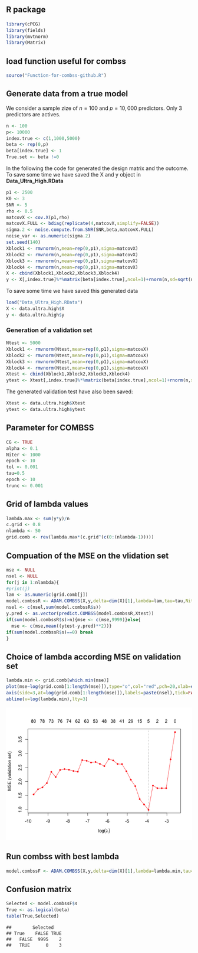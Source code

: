 R package
---------

``` r
library(cPCG)
library(fields)
library(mvtnorm)
library(Matrix)
```

load function useful for combss
-------------------------------

``` r
source("Function-for-combss-github.R")
```

Generate data from a true model
-------------------------------

We consider a sample zize of *n* = 100 and *p* = 10, 000 predictors.
Only 3 predictors are actives.

``` r
n <- 100
p<- 10000
index.true <- c(1,1000,5000)
beta <- rep(0,p)
beta[index.true] <- 1
True.set <- beta !=0
```

In the following the code for generated the design matrix and the
outcome. To save some time we have saved the X and y object in
**Data\_Ultra\_High.RData**

``` r
p1 <- 2500
K0 <- 3
SNR <- 5
rho <- 0.5
matcovX <- cov.X(p1,rho)
matcovX.FULL <- bdiag(replicate(4,matcovX,simplify=FALSE))
sigma.2 <- noise.compute.from.SNR(SNR,beta,matcovX.FULL)
noise_var <- as.numeric(sigma.2)
set.seed(140)
Xblock1 <- rmvnorm(n,mean=rep(0,p1),sigma=matcovX)
Xblock2 <- rmvnorm(n,mean=rep(0,p1),sigma=matcovX)
Xblock3 <- rmvnorm(n,mean=rep(0,p1),sigma=matcovX)
Xblock4 <- rmvnorm(n,mean=rep(0,p1),sigma=matcovX)
X <- cbind(Xblock1,Xblock2,Xblock3,Xblock4)
y <- X[,index.true]%*%matrix(beta[index.true],ncol=1)+rnorm(n,sd=sqrt(noise_var))
```

To save some time we have saved this generated data

``` r
load("Data_Ultra_High.RData")
X <- data.ultra.high$X
y <- data.ultra.high$y
```

### Generation of a validation set

``` r
Ntest <- 5000
Xblock1 <- rmvnorm(Ntest,mean=rep(0,p1),sigma=matcovX)
Xblock2 <- rmvnorm(Ntest,mean=rep(0,p1),sigma=matcovX)
Xblock3 <- rmvnorm(Ntest,mean=rep(0,p1),sigma=matcovX)
Xblock4 <- rmvnorm(Ntest,mean=rep(0,p1),sigma=matcovX)
Xtest <- cbind(Xblock1,Xblock2,Xblock3,Xblock4)
ytest <- Xtest[,index.true]%*%matrix(beta[index.true],ncol=1)+rnorm(n,sd=sqrt(noise_var))
```

The generated validation test have also been saved:

``` r
Xtest <- data.ultra.high$Xtest
ytest <- data.ultra.high$ytest
```

Parameter for COMBSS
--------------------

``` r
CG <- TRUE
alpha <- 0.1
Niter <- 1000
epoch <- 10
tol <- 0.001
tau=0.5
epoch <- 10
trunc <- 0.001
```

Grid of lambda values
---------------------

``` r
lambda.max <- sum(y*y)/n
c.grid <- 0.8
nlambda <- 50
grid.comb <- rev(lambda.max*(c.grid^(c(0:(nlambda-1)))))
```

Compuation of the MSE on the vlidation set
------------------------------------------

``` r
mse <- NULL
nsel <- NULL
for(j in 1:nlambda){
#print(j)
lam <- as.numeric(grid.comb[j])
model.combssR <- ADAM.COMBSS(X,y,delta=dim(X)[1],lambda=lam,tau=tau,Niter=Niter,alpha=alpha,epoch=epoch,tol=tol,CG=CG,trunc=trunc)
nsel <- c(nsel,sum(model.combssR$s))
y.pred <- as.vector(predict.COMBSS(model.combssR,Xtest))
if(sum(model.combssR$s)>n){mse <- c(mse,9999)}else{
  mse <- c(mse,mean((ytest-y.pred)**2))}
if(sum(model.combssR$s)==0) break
}
```

    

Choice of lambda according MSE on validation set
------------------------------------------------

``` r
lambda.min <- grid.comb[which.min(mse)]
plot(mse~log(grid.comb[1:length(mse)]),type="o",col="red",pch=20,xlab=expression(log(lambda)),ylab="MSE (validation set)")
axis(side=3,at=log(grid.comb[1:length(mse)]),labels=paste(nsel),tick=FALSE,line=0)
abline(v=log(lambda.min),lty=3)
```

![](Ultra_High_dimensional_example_files/figure-markdown_github/unnamed-chunk-19-1.png)

Run combss with best lambda
---------------------------

``` r
model.combssF <- ADAM.COMBSS(X,y,delta=dim(X)[1],lambda=lambda.min,tau=tau,Niter=Niter,alpha=alpha,epoch=epoch,tol=tol,CG=CG,trunc=trunc)
```

Confusion matrix
----------------

``` r
Selected <- model.combssF$s
True <- as.logical(beta)
table(True,Selected)
```

    ##        Selected
    ## True    FALSE TRUE
    ##   FALSE  9995    2
    ##   TRUE      0    3
